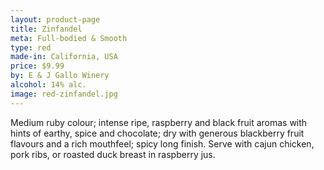 ```yaml
---
layout: product-page
title: Zinfandel
meta: Full-bodied & Smooth
type: red
made-in: California, USA
price: $9.99
by: E & J Gallo Winery
alcohol: 14% alc.
image: red-zinfandel.jpg
---
```


Medium ruby colour; intense ripe, raspberry and black fruit aromas with hints of earthy, spice and chocolate; dry with generous blackberry fruit flavours and a rich mouthfeel; spicy long finish. Serve with cajun chicken, pork ribs, or roasted duck breast in raspberry jus.
